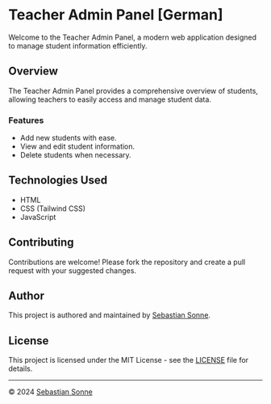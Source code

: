# Teacher Admin Panel [German]

Welcome to the Teacher Admin Panel, a modern web application designed to manage student information efficiently.

## Overview

The Teacher Admin Panel provides a comprehensive overview of students, allowing teachers to easily access and manage student data.

### Features

- Add new students with ease.
- View and edit student information.
- Delete students when necessary.

## Technologies Used

- HTML
- CSS (Tailwind CSS)
- JavaScript

## Contributing

Contributions are welcome! Please fork the repository and create a pull request with your suggested changes.

## Author

This project is authored and maintained by [Sebastian Sonne](https://github.com/sebastian-sonne).

## License

This project is licensed under the MIT License - see the [LICENSE](LICENSE) file for details.

---

&copy; 2024 [Sebastian Sonne](https://github.com/sebastian-sonne)
